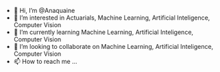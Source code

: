 - 👋 Hi, I’m @Anaquaine
- 👀 I’m interested in Actuarials, Machine Learning, Artificial Inteligence, Computer Vision
- 🌱 I’m currently learning Machine Learning, Artificial Inteligence, Computer Vision
- 💞️ I’m looking to collaborate on Machine Learning, Artificial Inteligence, Computer Vision
- 📫 How to reach me ...

<!---
Anaquaine/Anaquaine is a ✨ special ✨ repository because its `README.md` (this file) appears on your GitHub profile.
You can click the Preview link to take a look at your changes.
--->
